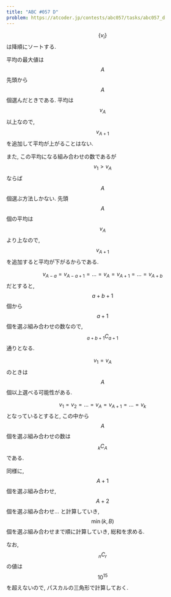 ```yaml
---
title: "ABC #057 D"
problem: https://atcoder.jp/contests/abc057/tasks/abc057_d
---
```

$$ \{ v_i \} $$ は降順にソートする.

平均の最大値は $$ A $$ 先頭から $$ A $$ 個選んだときである. 平均は $$ v_A $$ 以上なので, $$ v_{A+1} $$ を追加して平均が上がることはない.

また, この平均になる組み合わせの数であるが $$ v_1 \gt v_A $$ ならば $$ A $$ 個選ぶ方法しかない. 先頭 $$ A $$ 個の平均は $$ v_A $$ より上なので, $$ v_{A+1} $$ を追加すると平均が下がるからである.

$$ v_{A-a} = v_{A-a+1} = \dots = v_A = v_{A+1} = \dots = v_{A+b} $$ だとすると, $$ a+b+1 $$ 個から $$ a+1 $$ 個を選ぶ組み合わせの数なので, $$ {}_{a+b+1}C_{a+1} $$ 通りとなる.

$$ v_1 = v_A $$ のときは $$ A $$ 個以上選べる可能性がある.

$$ v_1 = v_2 = \dots = v_A = v_{A+1} = \dots = v_k $$ となっているとすると, この中から $$ A $$ 個を選ぶ組み合わせの数は $$ {}_kC_A $$ である.

同様に, $$ A+1 $$ 個を選ぶ組み合わせ, $$ A+2 $$ 個を選ぶ組み合わせ... と計算していき, $$ \min(k, B) $$ 個を選ぶ組み合わせまで順に計算していき, 総和を求める.

なお, $$ {}_nC_r $$ の値は $$ 10^{15} $$ を超えないので, パスカルの三角形で計算しておく.

